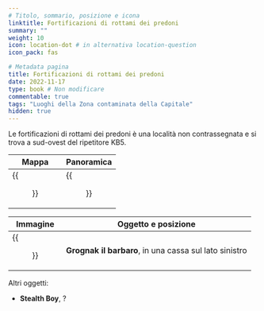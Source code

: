 ```yaml
---
# Titolo, sommario, posizione e icona
linktitle: Fortificazioni di rottami dei predoni
summary: ""
weight: 10
icon: location-dot # in alternativa location-question
icon_pack: fas

# Metadata pagina
title: Fortificazioni di rottami dei predoni
date: 2022-11-17
type: book # Non modificare
commentable: true
tags: "Luoghi della Zona contaminata della Capitale"
hidden: true
---
```





Le fortificazioni di rottami dei predoni è una località non contrassegnata e si trova a sud-ovest del ripetitore KB5.

| Mappa                                         | Panoramica                                                 |
| --------------------------------------------- | ---------------------------------------------------------- |
| {{<figure src="fo3/RW_fortifications_loc.webp">}} | {{<figure src="fo3/FO3_Raider_wreckage_fortifications.webp">}} |

| Immagine                                                | Oggetto e posizione                                    |
| ------------------------------------------------------- | ------------------------------------------------------ |
| {{<figure src="fo3/Raider_wreckage_fortifications2.webp">}} | **Grognak il barbaro**, in una cassa sul lato sinistro |


Altri oggetti:
- **Stealth Boy**, ?
